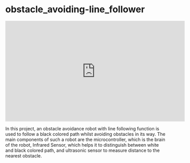 # obstacle_avoiding-line_follower

<iframe width="560" height="315" src="https://www.youtube.com/embed/xrgrYUZb7Dk" frameborder="0" allow="accelerometer; autoplay; encrypted-media; gyroscope; picture-in-picture" allowfullscreen></iframe>

In this project, an obstacle avoidance robot with line following function is used to follow a black colored path whilst avoiding obstacles in its way. The main components of such a robot are the microcontroller, which is the brain of the robot, Infrared Sensor, which helps it to distinguish between white and black colored path, and ultrasonic sensor to measure distance to the nearest obstacle.
